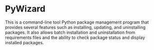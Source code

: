 # PyWizard
This is a command-line tool Python package management program that provides several features such as installing, updating, and uninstalling packages. It also allows batch installation and uninstallation from requirements files and the ability to check package status and display installed packages.
